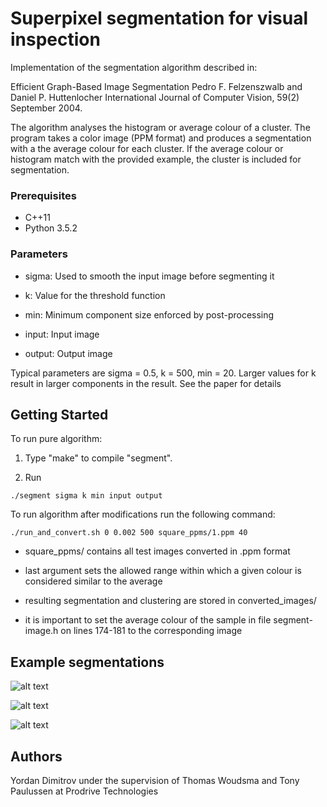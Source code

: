 # Superpixel segmentation for visual inspection
Implementation of the segmentation algorithm described in:

Efficient Graph-Based Image Segmentation
Pedro F. Felzenszwalb and Daniel P. Huttenlocher
International Journal of Computer Vision, 59(2) September 2004.

The algorithm analyses the histogram or average colour of a cluster. The program takes a color image (PPM format) and produces a segmentation with a the average colour for each cluster. If the average colour or histogram match with the provided example, the cluster is included for segmentation.

### Prerequisites
- C++11
- Python 3.5.2

### Parameters

- sigma: Used to smooth the input image before segmenting it

- k: Value for the threshold function

- min: Minimum component size enforced by post-processing

- input: Input image

- output: Output image

Typical parameters are sigma = 0.5, k = 500, min = 20.
Larger values for k result in larger components in the result. See the paper for details

## Getting Started
To run pure algorithm:

1) Type "make" to compile "segment".

2) Run 
```
./segment sigma k min input output
```

To run algorithm after modifications run the following command:
```
./run_and_convert.sh 0 0.002 500 square_ppms/1.ppm 40
```
- square_ppms/ contains all test images converted in .ppm format

- last argument sets the allowed range within which a given colour is considered similar to the average



- resulting segmentation and clustering are stored in converted_images/

- it is important to set the average colour of the sample in file segment-image.h on lines 174-181 to the corresponding image
## Example segmentations

![alt text](https://github.com/ydimitrov/superpixel_segmentation/examples/master/example1.jpg?raw=true)

![alt text](https://github.com/ydimitrov/superpixel_segmentation/examples/master/example2.jpg?raw=true)

![alt text](https://github.com/ydimitrov/superpixel_segmentation/examples/master/example3.jpg?raw=true)

## Authors
Yordan Dimitrov under the supervision of Thomas Woudsma and Tony Paulussen at Prodrive Technologies
